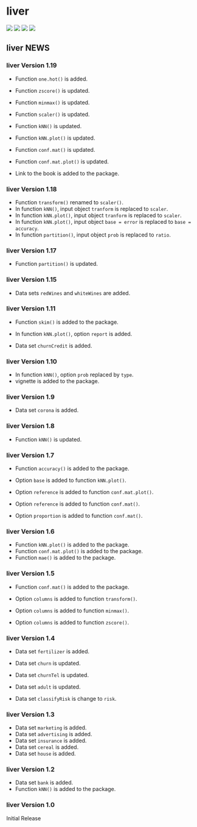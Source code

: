 # **liver** 
  
![](https://www.r-pkg.org/badges/version/liver) 
![](https://www.r-pkg.org/badges/last-release/liver) 
![](https://cranlogs.r-pkg.org/badges/liver) 
![](https://cranlogs.r-pkg.org/badges/grand-total/liver) 

## **liver** NEWS

### **liver** Version 1.19

* Function `one.hot()` is added.

* Function `zscore()` is updated.
* Function `minmax()` is updated.
* Function `scaler()` is updated.

* Function `kNN()` is updated.
* Function `kNN.plot()` is updated.

* Function `conf.mat()` is updated.
* Function `conf.mat.plot()` is updated.

* Link to the book is added to the package.

### **liver** Version 1.18

* Function `transform()` renamed to `scaler()`.  
* In function `kNN()`, input object `tranform` is replaced to `scaler`.
* In function `kNN.plot()`, input object `tranform` is replaced to `scaler`.
* In function `kNN.plot()`, input object `base = error` is replaced to `base = accuracy`.
* In function `partition()`, input object `prob` is replaced to `ratio`.

### **liver** Version 1.17

* Function `partition()` is updated.

### **liver** Version 1.15

* Data sets `redWines` and `whiteWines` are added.

### **liver** Version 1.11

* Function `skim()` is added to the package.
* In function `kNN.plot()`, option `report` is added.

* Data set `churnCredit` is added.

### **liver** Version 1.10

* In function `kNN()`, option `prob` replaced by `type`.
* vignette is added to the package.

### **liver** Version 1.9

* Data set `corona` is added.

### **liver** Version 1.8

* Function `kNN()` is updated.

### **liver** Version 1.7

* Function `accuracy()` is added to the package.

* Option `base` is added to function `kNN.plot()`.
* Option `reference` is added to function `conf.mat.plot()`.
* Option `reference` is added to function `conf.mat()`.
* Option `proportion` is added to function `conf.mat()`.

### **liver** Version 1.6

* Function `kNN.plot()` is added to the package.
* Function `conf.mat.plot()` is added to the package.
* Function `mae()` is added to the package.

### **liver** Version 1.5

* Function `conf.mat()` is added to the package.

* Option `columns` is added to function `transform()`.
* Option `columns` is added to function `minmax()`.
* Option `columns` is added to function `zscore()`.

### **liver** Version 1.4

* Data set `fertilizer` is added.

* Data set `churn` is updated.
* Data set `churnTel` is updated.
* Data set `adult` is updated.
* Data set `classifyRisk` is change to `risk`.

### **liver** Version 1.3

* Data set `marketing` is added.
* Data set `advertising` is added.
* Data set `insurance` is added.
* Data set `cereal` is added.
* Data set `house` is added.

### **liver** Version 1.2

* Data set `bank` is added.
* Function `kNN()` is added to the package.

### **liver** Version 1.0

Initial Release
    
